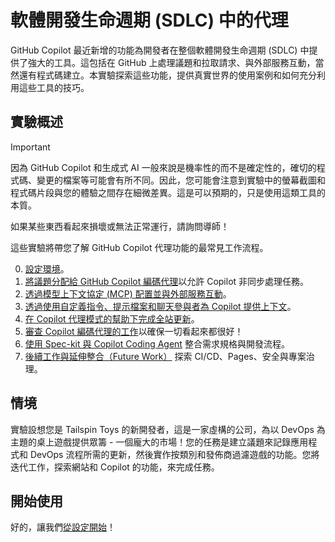 # 軟體開發生命週期 (SDLC) 中的代理

GitHub Copilot 最近新增的功能為開發者在整個軟體開發生命週期 (SDLC) 中提供了強大的工具。這包括在 GitHub 上處理議題和拉取請求、與外部服務互動，當然還有程式碼建立。本實驗探索這些功能，提供真實世界的使用案例和如何充分利用這些工具的技巧。

## 實驗概述

> [!IMPORTANT]
> 因為 GitHub Copilot 和生成式 AI 一般來說是機率性的而不是確定性的，確切的程式碼、變更的檔案等可能會有所不同。因此，您可能會注意到實驗中的螢幕截圖和程式碼片段與您的體驗之間存在細微差異。這是可以預期的，只是使用這類工具的本質。
>
> 如果某些東西看起來損壞或無法正常運行，請詢問導師！

這些實驗將帶您了解 GitHub Copilot 代理功能的最常見工作流程。

0. [設定環境](./0-prereqs.zh-TW.md)。
1. [將議題分配給 GitHub Copilot 編碼代理](./1-copilot-coding-agent.zh-TW.md)以允許 Copilot 非同步處理任務。
2. [透過模型上下文協定 (MCP) 配置並與外部服務互動](./2-mcp.zh-TW.md)。
3. [透過使用自定義指令、提示檔案和聊天參與者為 Copilot 提供上下文](./3-custom-instructions.zh-TW.md)。
4. [在 Copilot 代理模式的幫助下完成全站更新](./4-copilot-agent-mode-vscode.zh-TW.md)。
5. [審查 Copilot 編碼代理的工作](./5-reviewing-coding-agent.zh-TW.md)以確保一切看起來都很好！
6. [使用 Spec-kit 與 Copilot Coding Agent](./6-using-spec-kit-with-coding-agent.zh-TW.md) 整合需求規格與開發流程。
7. [後續工作與延伸整合（Future Work）](./7-future-work.zh-TW.md) 探索 CI/CD、Pages、安全與專案治理。

## 情境

實驗設想您是 Tailspin Toys 的新開發者，這是一家虛構的公司，為以 DevOps 為主題的桌上遊戲提供眾籌 - 一個龐大的市場！您的任務是建立議題來記錄應用程式和 DevOps 流程所需的更新，然後實作按類別和發佈商過濾遊戲的功能。您將迭代工作，探索網站和 Copilot 的功能，來完成任務。

## 開始使用

好的，讓我們[從設定開始][prereqs]！

[prereqs]: ./0-prereqs.zh-TW.md
